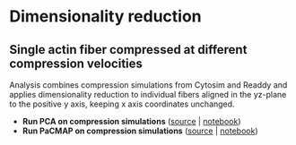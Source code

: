 # Dimensionality reduction

## Single actin fiber compressed at different compression velocities

Analysis combines compression simulations from Cytosim and Readdy and applies dimensionality reduction to individual fibers aligned in the yz-plane to the positive y axis, keeping x axis coordinates unchanged.

- **Run PCA on compression simulations** ([source](https://github.com/simularium/subcell-pipeline/blob/main/subcell_pipeline/analysis/dimensionality_reduction/_run_pca_on_compression_simulations.py) | [notebook](https://simularium.github.io/subcell-pipeline/_notebooks/analysis/dimensionality_reduction/_run_pca_on_compression_simulations.html))
- **Run PaCMAP on compression simulations** ([source](https://github.com/simularium/subcell-pipeline/blob/main/subcell_pipeline/analysis/dimensionality_reduction/_run_pacmap_on_compression_simulations.py) | [notebook](https://simularium.github.io/subcell-pipeline/_notebooks/analysis/dimensionality_reduction/_run_pacmap_on_compression_simulations.html))
